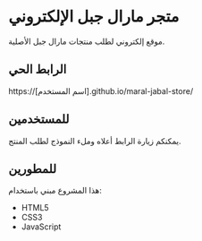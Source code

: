 
# متجر مارال جبل الإلكتروني

موقع إلكتروني لطلب منتجات مارال جبل الأصلية.

## الرابط الحي
https://[اسم المستخدم].github.io/maral-jabal-store/

## للمستخدمين
يمكنكم زيارة الرابط أعلاه وملء النموذج لطلب المنتج.

## للمطورين
هذا المشروع مبني باستخدام:
- HTML5
- CSS3 
- JavaScript

